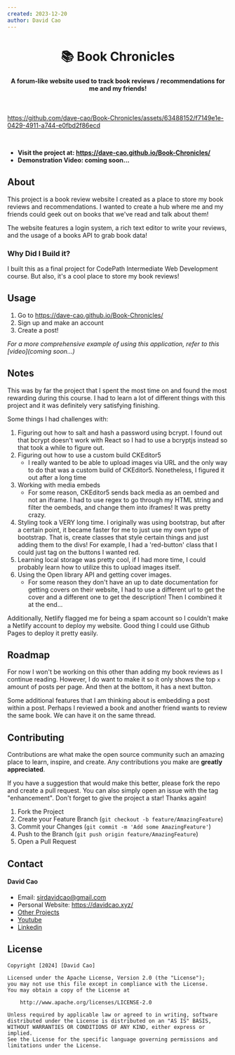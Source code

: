 ```yaml
---
created: 2023-12-20
author: David Cao
---
```

<h1 align='center'>📚 Book Chronicles</h1>
<h4 align='center'>A forum-like website used to track book reviews / recommendations for me and my friends!</h4>
<br>

<!-- Video walkthrough or image -->
https://github.com/dave-cao/Book-Chronicles/assets/63488152/f7149e1e-0429-4911-a744-e0fbd2f86ecd


<br>

<!-- List links to the project here (eg: live-link, youtube video) -->
- **Visit the project at: https://dave-cao.github.io/Book-Chronicles/**
- **Demonstration Video: coming soon...**


<!-- ABOUT THE PROJECT -->
## About

This project is a book review website I created as a place to store my book reviews and recommendations. I wanted to create a hub where me and my friends could geek out on books that we've read and talk about them!

The website features a login system, a rich text editor to write your reviews, and the usage of a books API to grab book data!

### Why Did I Build it?

I built this as a final project for CodePath Intermediate Web Development course. But also, it's a cool place to store my book reviews!

<!-- USAGE EXAMPLES -->
## Usage

1. Go to https://dave-cao.github.io/Book-Chronicles/
2. Sign up and make an account
3. Create a post!

_For a more comprehensive example of using this application, refer to this [video](coming soon...)_

## Notes

This was by far the project that I spent the most time on and found the most rewarding during this course. I had to learn a lot of different things with this project
and it was definitely very satisfying finishing. 

Some things I had challenges with:

1. Figuring out how to salt and hash a password using bcrypt. I found out that bcrypt doesn't work with React so I had to use a bcryptjs instead so that took a while to figure out.
2. Figuring out how to use a custom build CKEditor5
    - I really wanted to be able to upload images via URL and the only way to do that was a custom build of CKEditor5. Nonetheless, I figured it out after a long time
3. Working with media embeds
    - For some reason, CKEditor5 sends back media as an oembed and not an iframe. I had to use regex to go through my HTML string and filter the oembeds, and change them into iframes! It was pretty crazy.
4. Styling took a VERY long time. I originally was using bootstrap, but after a certain point, it became faster for me to just use my own type of bootstrap. That is, create classes that style certain things and just adding them to the divs! For example, I had a 'red-button' class that I could just tag on the buttons I wanted red.
5. Learning local storage was pretty cool, if I had more time, I could probably learn how to utilize this to upload images itself. 
6. Using the Open library API and getting cover images.
    - For some reason they don't have an up to date documentation for getting covers on their website, I had to use a different url to get the cover and a different one to get the description! Then I combined it at the end...

Additionally, Netlify flagged me for being a spam account so I couldn't make a Netlify account to deploy my website. Good thing I could use Github Pages to deploy it pretty easily. 


<!-- ROADMAP -->
## Roadmap

For now I won't be working on this other than adding my book reviews as I continue reading. However, I do want to make it so it only shows the top `x` amount of posts per page. And then at the bottom, it has a next button.

Some additional features that I am thinking about is embedding a post within a post. Perhaps I reviewed a book and another friend wants to review the same book. We can have it on the same thread.

<!-- CONTRIBUTING -->
## Contributing

Contributions are what make the open source community such an amazing place to learn, inspire, and create. Any contributions you make are **greatly appreciated**.

If you have a suggestion that would make this better, please fork the repo and create a pull request. You can also simply open an issue with the tag "enhancement".
Don't forget to give the project a star! Thanks again!

1. Fork the Project
2. Create your Feature Branch (`git checkout -b feature/AmazingFeature`)
3. Commit your Changes (`git commit -m 'Add some AmazingFeature'`)
4. Push to the Branch (`git push origin feature/AmazingFeature`)
5. Open a Pull Request

<!-- CONTACT -->
## Contact

#### David Cao
- Email: sirdavidcao@gmail.com
- Personal Website: https://davidcao.xyz/
- [Other Projects](https://davidcao.xyz/ProjectsPage/index.html)
- [Youtube](https://www.youtube.com/channel/UCEnBPbnNnqhQIIhW1uLXrLA)
- [Linkedin](https://www.linkedin.com/in/david-cao99/)


## License

    Copyright [2024] [David Cao]

    Licensed under the Apache License, Version 2.0 (the "License");
    you may not use this file except in compliance with the License.
    You may obtain a copy of the License at

        http://www.apache.org/licenses/LICENSE-2.0

    Unless required by applicable law or agreed to in writing, software
    distributed under the License is distributed on an "AS IS" BASIS,
    WITHOUT WARRANTIES OR CONDITIONS OF ANY KIND, either express or implied.
    See the License for the specific language governing permissions and
    limitations under the License.
